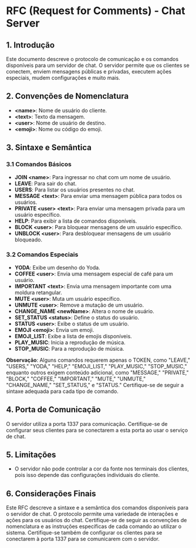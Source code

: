 # RFC (Request for Comments) - Chat Server

## 1. Introdução

Este documento descreve o protocolo de comunicação e os comandos disponíveis para um servidor de chat. O servidor permite que os clientes se conectem, enviem mensagens públicas e privadas, executem ações especiais, mudem configurações e muito mais.

## 2. Convenções de Nomenclatura

- **\<name>**: Nome de usuário do cliente.
- **\<text>**: Texto da mensagem.
- **\<user>**: Nome de usuário de destino.
- **\<emoji>**: Nome ou código do emoji.

## 3. Sintaxe e Semântica

### 3.1 Comandos Básicos

- **JOIN \<name>**: Para ingressar no chat com um nome de usuário.
- **LEAVE**: Para sair do chat.
- **USERS**: Para listar os usuários presentes no chat.
- **MESSAGE \<text>**: Para enviar uma mensagem pública para todos os usuários.
- **PRIVATE \<user> \<text>**: Para enviar uma mensagem privada para um usuário específico.
- **HELP**: Para exibir a lista de comandos disponíveis.
- **BLOCK \<user>**: Para bloquear mensagens de um usuário específico.
- **UNBLOCK \<user>**: Para desbloquear mensagens de um usuário bloqueado.

### 3.2 Comandos Especiais

- **YODA**: Exibe um desenho do Yoda.
- **COFFEE \<user>**: Envia uma mensagem especial de café para um usuário.
- **IMPORTANT \<text>**: Envia uma mensagem importante com uma moldura retangular.
- **MUTE \<user>**: Muta um usuário específico.
- **UNMUTE \<user>**: Remove a mutação de um usuário.
- **CHANGE_NAME \<newName>**: Altera o nome de usuário.
- **SET_STATUS \<status>**: Define o status do usuário.
- **STATUS \<user>**: Exibe o status de um usuário.
- **EMOJI \<emoji>**: Envia um emoji.
- **EMOJI_LIST**: Exibe a lista de emojis disponíveis.
- **PLAY_MUSIC**: Inicia a reprodução de música.
- **STOP_MUSIC**: Para a reprodução de música.

**Observação**: Alguns comandos requerem apenas o TOKEN, como "LEAVE," "USERS," "YODA," "HELP," "EMOJI_LIST," "PLAY_MUSIC," "STOP_MUSIC," enquanto outros exigem conteúdo adicional, como "MESSAGE," "PRIVATE," "BLOCK," "COFFEE," "IMPORTANT," "MUTE," "UNMUTE," "CHANGE_NAME," "SET_STATUS," e "STATUS." Certifique-se de seguir a sintaxe adequada para cada tipo de comando.

## 4. Porta de Comunicação

O servidor utiliza a porta 1337 para comunicação. Certifique-se de configurar seus clientes para se conectarem a esta porta ao usar o serviço de chat.

## 5. Limitações

- O servidor não pode controlar a cor da fonte nos terminais dos clientes, pois isso depende das configurações individuais do cliente.

## 6. Considerações Finais

Este RFC descreve a sintaxe e a semântica dos comandos disponíveis para o servidor de chat. O protocolo permite uma variedade de interações e ações para os usuários do chat. Certifique-se de seguir as convenções de nomenclatura e as instruções específicas de cada comando ao utilizar o sistema. Certifique-se também de configurar os clientes para se conectarem à porta 1337 para se comunicarem com o servidor.
